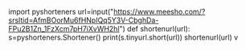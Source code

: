 import pyshorteners
url=input("https://www.meesho.com/?srsltid=AfmBOorMu6fHNpIQq5Y3V-CbghDa-FPu2B1Zn_1FzXcm7pH7iXvWH2hl")
def shortenurl(url):
    s=pyshorteners.Shortener()
    print(s.tinyurl.short(url))
    shortenurl(url)
    v
